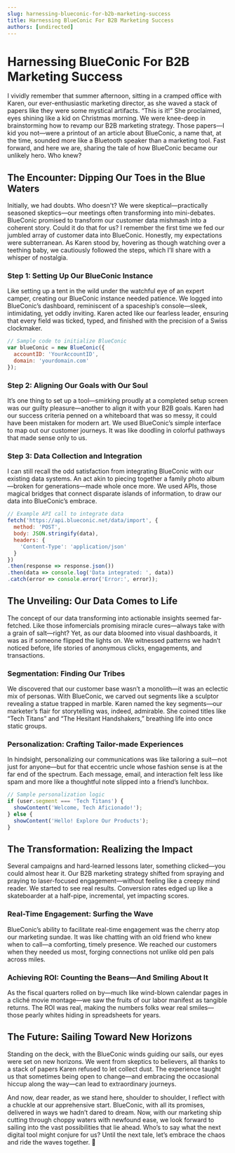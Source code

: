 ```yaml
---
slug: harnessing-blueconic-for-b2b-marketing-success
title: Harnessing BlueConic For B2B Marketing Success
authors: [undirected]
---
```



# Harnessing BlueConic For B2B Marketing Success

I vividly remember that summer afternoon, sitting in a cramped office with Karen, our ever-enthusiastic marketing director, as she waved a stack of papers like they were some mystical artifacts. “This is it!” She proclaimed, eyes shining like a kid on Christmas morning. We were knee-deep in brainstorming how to revamp our B2B marketing strategy. Those papers—I kid you not—were a printout of an article about BlueConic, a name that, at the time, sounded more like a Bluetooth speaker than a marketing tool. Fast forward, and here we are, sharing the tale of how BlueConic became our unlikely hero. Who knew?

## The Encounter: Dipping Our Toes in the Blue Waters

Initially, we had doubts. Who doesn't? We were skeptical—practically seasoned skeptics—our meetings often transforming into mini-debates. BlueConic promised to transform our customer data mishmash into a coherent story. Could it do that for us? I remember the first time we fed our jumbled array of customer data into BlueConic. Honestly, my expectations were subterranean. As Karen stood by, hovering as though watching over a teething baby, we cautiously followed the steps, which I’ll share with a whisper of nostalgia.

### Step 1: Setting Up Our BlueConic Instance

Like setting up a tent in the wild under the watchful eye of an expert camper, creating our BlueConic instance needed patience. We logged into BlueConic’s dashboard, reminiscent of a spaceship’s console—sleek, intimidating, yet oddly inviting. Karen acted like our fearless leader, ensuring that every field was ticked, typed, and finished with the precision of a Swiss clockmaker. 

```javascript
// Sample code to initialize BlueConic
var blueConic = new BlueConic({
  accountID: 'YourAccountID',
  domain: 'yourdomain.com'
});
```

### Step 2: Aligning Our Goals with Our Soul

It’s one thing to set up a tool—smirking proudly at a completed setup screen was our guilty pleasure—another to align it with your B2B goals. Karen had our success criteria penned on a whiteboard that was so messy, it could have been mistaken for modern art. We used BlueConic’s simple interface to map out our customer journeys. It was like doodling in colorful pathways that made sense only to us.

### Step 3: Data Collection and Integration

I can still recall the odd satisfaction from integrating BlueConic with our existing data systems. An act akin to piecing together a family photo album—broken for generations—made whole once more. We used APIs, those magical bridges that connect disparate islands of information, to draw our data into BlueConic’s embrace.

```javascript
// Example API call to integrate data
fetch('https://api.blueconic.net/data/import', {
  method: 'POST',
  body: JSON.stringify(data),
  headers: {
    'Content-Type': 'application/json'
  }
})
.then(response => response.json())
.then(data => console.log('Data integrated: ', data))
.catch(error => console.error('Error:', error));
```

## The Unveiling: Our Data Comes to Life

The concept of our data transforming into actionable insights seemed far-fetched. Like those infomercials promising miracle cures—always take with a grain of salt—right? Yet, as our data bloomed into visual dashboards, it was as if someone flipped the lights on. We witnessed patterns we hadn’t noticed before, life stories of anonymous clicks, engagements, and transactions.

### Segmentation: Finding Our Tribes

We discovered that our customer base wasn’t a monolith—it was an eclectic mix of personas. With BlueConic, we carved out segments like a sculptor revealing a statue trapped in marble. Karen named the key segments—our marketer’s flair for storytelling was, indeed, admirable. She coined titles like “Tech Titans” and “The Hesitant Handshakers,” breathing life into once static groups. 

### Personalization: Crafting Tailor-made Experiences

In hindsight, personalizing our communications was like tailoring a suit—not just for anyone—but for that eccentric uncle whose fashion sense is at the far end of the spectrum. Each message, email, and interaction felt less like spam and more like a thoughtful note slipped into a friend’s lunchbox.

```javascript
// Sample personalization logic
if (user.segment === 'Tech Titans') {
  showContent('Welcome, Tech Aficionado!');
} else {
  showContent('Hello! Explore Our Products');
}
```

## The Transformation: Realizing the Impact

Several campaigns and hard-learned lessons later, something clicked—you could almost hear it. Our B2B marketing strategy shifted from spraying and praying to laser-focused engagement—without feeling like a creepy mind reader. We started to see real results. Conversion rates edged up like a skateboarder at a half-pipe, incremental, yet impacting scores.

### Real-Time Engagement: Surfing the Wave

BlueConic’s ability to facilitate real-time engagement was the cherry atop our marketing sundae. It was like chatting with an old friend who knew when to call—a comforting, timely presence. We reached our customers when they needed us most, forging connections not unlike old pen pals across miles.

### Achieving ROI: Counting the Beans—And Smiling About It

As the fiscal quarters rolled on by—much like wind-blown calendar pages in a cliché movie montage—we saw the fruits of our labor manifest as tangible returns. The ROI was real, making the numbers folks wear real smiles—those pearly whites hiding in spreadsheets for years.

## The Future: Sailing Toward New Horizons

Standing on the deck, with the BlueConic winds guiding our sails, our eyes were set on new horizons. We went from skeptics to believers, all thanks to a stack of papers Karen refused to let collect dust. The experience taught us that sometimes being open to change—and embracing the occasional hiccup along the way—can lead to extraordinary journeys. 

And now, dear reader, as we stand here, shoulder to shoulder, I reflect with a chuckle at our apprehensive start. BlueConic, with all its promises, delivered in ways we hadn’t dared to dream. Now, with our marketing ship cutting through choppy waters with newfound ease, we look forward to sailing into the vast possibilities that lie ahead. Who’s to say what the next digital tool might conjure for us? Until the next tale, let’s embrace the chaos and ride the waves together. 🌊